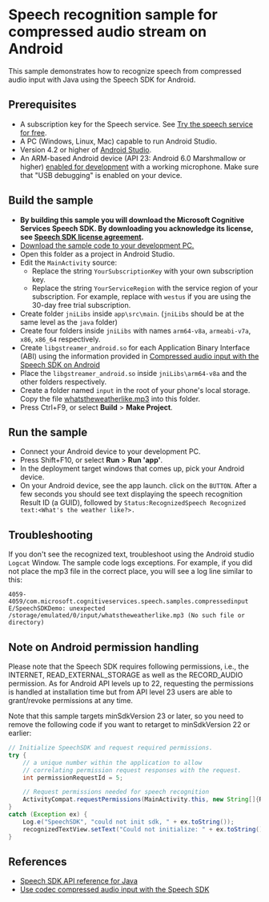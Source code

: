 # Speech recognition sample for compressed audio stream on Android

This sample demonstrates how to recognize speech from compressed audio input with Java using the Speech SDK for Android.

## Prerequisites

* A subscription key for the Speech service. See [Try the speech service for free](https://docs.microsoft.com/azure/cognitive-services/speech-service/get-started).
* A PC (Windows, Linux, Mac) capable to run Android Studio.
* Version 4.2 or higher of [Android Studio](https://developer.android.com/studio/).
* An ARM-based Android device (API 23: Android 6.0 Marshmallow or higher) [enabled for development](https://developer.android.com/studio/debug/dev-options) with a working microphone. Make sure that "USB debugging" is enabled on your device.

## Build the sample

* **By building this sample you will download the Microsoft Cognitive Services Speech SDK. By downloading you acknowledge its license, see [Speech SDK license agreement](https://aka.ms/csspeech/license201809).**
* [Download the sample code to your development PC.](/README.md#get-the-samples)
* Open this folder as a project in Android Studio.
* Edit the `MainActivity` source:
  * Replace the string `YourSubscriptionKey` with your own subscription key.
  * Replace the string `YourServiceRegion` with the service region of your subscription.
    For example, replace with `westus` if you are using the 30-day free trial subscription.
* Create folder `jniLibs` inside `app\src\main`. (`jniLibs` should be at the same level as the `java` folder)
* Create four folders inside `jniLibs` with names `arm64-v8a`, `armeabi-v7a`, `x86`, `x86_64` respectively.
* Create `libgstreamer_android.so` for each Application Binary Interface (ABI) using the information provided in  [Compressed audio input with the Speech SDK on Android](https://docs.microsoft.com/azure/cognitive-services/speech-service/how-to-use-codec-compressed-audio-input-streams-android)
* Place the `libgstreamer_android.so` inside `jniLibs\arm64-v8a` and the other folders respectively. 
* Create a folder named `input` in the root of your phone's local storage. Copy the file [whatstheweatherlike.mp3](./whatstheweatherlike.mp3) into this folder.
* Press Ctrl+F9, or select **Build** \> **Make Project**.

## Run the sample

* Connect your Android device to your development PC.
* Press Shift+F10, or select **Run** \> **Run 'app'**.
* In the deployment target windows that comes up, pick your Android device.
* On your Android device, see the app launch. click on the `BUTTON`. After a few seconds you should see text displaying the speech recognition Result ID (a GUID), followed by `Status:RecognizedSpeech Recognized text:<What's the weather like?>.`

## Troubleshooting

If you don't see the recognized text, troubleshoot using the Android studio `Logcat` Window. The sample code logs exceptions. For example, if you did not place the mp3 file in the correct place, you will see a log line similar to this:
```
4059-4059/com.microsoft.cognitiveservices.speech.samples.compressedinput E/SpeechSDKDemo: unexpected /storage/emulated/0/input/whatstheweatherlike.mp3 (No such file or directory)
```

## Note on Android permission handling

Please note that the Speech SDK requires following permissions, i.e., the INTERNET, READ_EXTERNAL_STORAGE as well as the RECORD_AUDIO permission. As for Android API levels up to 22, requesting the permissions is handled at installation time but from API level 23 users are able to grant/revoke permissions at any time.

Note that this sample targets minSdkVersion 23 or later, so you need to remove the following code if you want to retarget to minSdkVersion 22 or earlier:

```java
// Initialize SpeechSDK and request required permissions.
try {
    // a unique number within the application to allow
    // correlating permission request responses with the request.
    int permissionRequestId = 5;

    // Request permissions needed for speech recognition
    ActivityCompat.requestPermissions(MainActivity.this, new String[]{RECORD_AUDIO, INTERNET, READ_EXTERNAL_STORAGE}, permissionRequestId);
}
catch (Exception ex) {
    Log.e("SpeechSDK", "could not init sdk, " + ex.toString());
    recognizedTextView.setText("Could not initialize: " + ex.toString());
}
```

## References

* [Speech SDK API reference for Java](https://aka.ms/csspeech/javaref)
* [Use codec compressed audio input with the Speech SDK](https://docs.microsoft.com/azure/cognitive-services/speech-service/how-to-use-codec-compressed-audio-input-streams?tabs=debian&pivots=programming-language-java)
